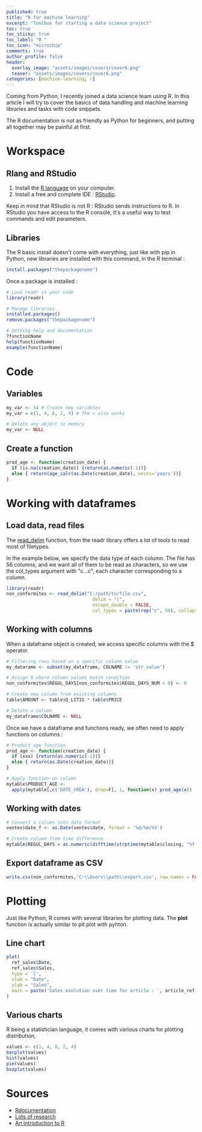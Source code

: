 ```yaml
---
published: true
title: "R for machine learning"
excerpt: "Toolbox for starting a data science project"
toc: true
toc_sticky: true
toc_label: "R "
toc_icon: "microchip"
comments: true
author_profile: false
header:
  overlay_image: "assets/images/covers/cover6.png"
  teaser: "assets/images/covers/cover6.png"
categories: [machine-learning, r]
---
```


Coming from Python, I recently joined a data science team using R. In this article I will try to cover the basics of data handling and machine learning libraries and tasks with code snippets.

The R documentation is not as friendly as Python for beginners, and putting all together may be painful at first.

# Workspace

## Rlang and RStudio

1. Install the [R language](https://cran.r-project.org/) on your computer.
2. Install a free and complete IDE : [RStudio](https://www.rstudio.com/products/rstudio/#Desktop).

Keep in mind that RStudio is not R : RStudio sends instructions to R. In RStudio you have access to the R console, it's a useful way to test commands and edit parameters.

## Libraries

The R basic install doesn't come with everything, just like with pip in Python, new libraries are installed with this command, in the R terminal :

```r
install.packages("thepackagename")
```

Once a package is installed :

```r
# Load readr in your code
library(readr)

# Manage libraries
installed.packages()
remove.packages("thepackagename")

# Getting help and documentation
?functionName
help(functionName)
example(functionName)
```

# Code
## Variables

```r
my_var <- 54 # Create new variables
my_var = c(1, 4, 8, 2, 4) # The = also works

# Delete any object in memory
my_var <- NULL
```

## Create a function

```r
prod_age <- function(creation_date) {
  if (is.na(creation_date)) {return(as.numeric(-1))}
  else { return(age_calc(as.Date(creation_date), units='years'))}
}
```

# Working with dataframes

## Load data, read files

The [read_delim](https://www.rdocumentation.org/packages/readr/versions/1.3.1/topics/read_delim) function, from the readr library offers a lot of tools to read most of filetypes.

In the example below, we specify the data type of each column. The file has 56 columns, and we want all of them to be read as characters, so we use the col_types argument with "c...c", each character corresponding to a column.

```r
library(readr)
non_conformites <- read_delim("C:/path/to/file.csv",
                                delim = "|",
                                escape_double = FALSE,
                                col_types = paste(rep("c", 56), collapse = ''))
```

## Working with columns

When a dataframe object is created, we access specific columns with the $ operator.

```r
# Filtering rows based on a specific column value
my_datarame <- subset(my_dataframe, COLNAME != 'str_value')

# Assign 0 where column values match condition
non_conformites$REGUL_DAYS[non_conformites$REGUL_DAYS_NUM < 0] <- 0

# Create new column from existing columns
table$AMOUNT <- table$Q_LITIG * table$PRICE

# Delete a column
my_dataframe$COLNAME <- NULL
```

Once we have a dataframe and functions ready, we often need to apply functions on columns :

```r
# Product age function
prod_age <- function(creation_date) {
  if (xxx) {return(as.numeric(-1))}
  else { return(as.Date(creation_date))}
}

# Apply function on column
mytable$PRODUCT_AGE <-
  apply(mytable[,c('DATE_CREA'), drop=F], 1, function(x) prod_age(x))
```

## Working with dates

```r
# Convert a column into date format
ventes$date_f <- as.Date(ventes$date, format = '%d/%m/%Y')

# Create column from time difference
mytable$REGUL_DAYS = as.numeric(difftime(strptime(mytable$closing, "%Y-%m-%d"), strptime(mytable$opening, "%Y-%m-%d"), unit="days"))
```

## Export dataframe as CSV

```r
write.csv(non_conformites,'C:\\Users\\path\\export.csv', row.names = FALSE)
```

# Plotting

Just like Python, R comes with several libraries for plotting data. The **plot** function is actually similar to plt.plot with pyhton.

## Line chart

```r
plot(
  ref_sales$Date,
  ref_sales$Sales,
  type = 'l',
  xlab = "Date",
  ylab = "Sales",
  main = paste('Sales evolution over time for article : ', article_ref)
)
```

## Various charts

R being a statistician language, it comes with various charts for plotting distribution,

```r
values <- c(1, 4, 8, 2, 4)
barplot(values)
hist(values)
pie(values)
boxplot(values)
```


# Sources

- [Rdocumentation](https://www.rdocumentation.org)
- [Lots of research](https://www.ecosia.org/)
- [An introduction to R](https://cran.r-project.org/)
